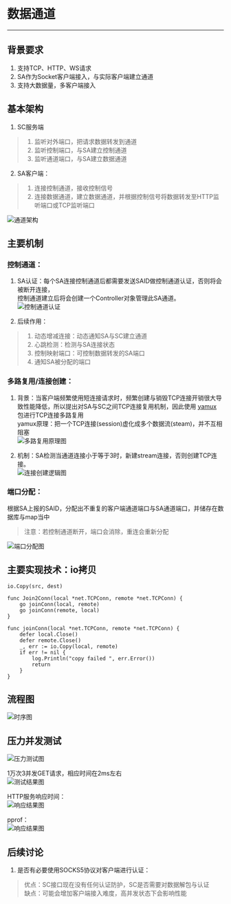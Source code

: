 # 数据通道
---

## 背景要求
1. 支持TCP、HTTP、WS请求
2. SA作为Socket客户端接入，与实际客户端建立通道
3. 支持大数据量，多客户端接入

## 基本架构
1. SC服务端
> 1. 监听对外端口，把请求数据转发到通道
> 2. 监听控制端口，与SA建立控制通道
> 3. 监听通道端口，与SA建立数据通道
2. SA客户端：
> 1. 连接控制通道，接收控制信号
> 1. 连接数据通道，建立数据通道，并根据控制信号将数据转发至HTTP监听端口或TCP监听端口

![通道架构](images/architecture.png)

## 主要机制
### 控制通道：
1. SA认证：每个SA连接控制通道后都需要发送SAID做控制通道认证，否则将会被断开连接，<br/>
   控制通道建立后将会创建一个Controller对象管理此SA通道。<br/>
![控制通道认证](images/ctrlauth.png)
   
2. 后续作用：
> 1. 动态增减连接：动态通知SA与SC建立通道
> 2. 心跳检测：检测与SA连接状态
> 3. 控制映射端口：可控制数据转发的SA端口
> 4. 通知SA被分配的端口

### 多路复用/连接创建：
1. 背景：当客户端频繁使用短连接请求时，频繁创建与销毁TCP连接开销很大导致性能降低，所以提出对SA与SC之间TCP连接复用机制，因此使用 [yamux](https://github.com/hashicorp/yamux) 包进行TCP连接多路复用<br/>
yamux原理：把一个TCP连接(session)虚化成多个数据流(steam)，并不互相阻塞<br/>
![多路复用原理图](images/yamux.png)

2. 机制：SA检测当通道连接小于等于3时，新建stream连接，否则创建TCP连接。<br/>
![连接创建逻辑图](images/newconnect.png)

### 端口分配：
根据SA上报的SAID，分配出不重复的客户端通道端口与SA通道端口，并储存在数据库与map当中
>注意：若控制通道断开，端口会消除，重连会重新分配

![端口分配图](images/port.png)

## 主要实现技术：io拷贝
``` golang
io.Copy(src, dest)
``` 
``` golang
func Join2Conn(local *net.TCPConn, remote *net.TCPConn) {
	go joinConn(local, remote)
	go joinConn(remote, local)
}

func joinConn(local *net.TCPConn, remote *net.TCPConn) {
	defer local.Close()
	defer remote.Close()
	_, err := io.Copy(local, remote)
	if err != nil {
		log.Println("copy failed ", err.Error())
		return
	}
}
``` 

## 流程图
![时序图](images/sequence.png)

## 压力并发测试
![压力测试图](images/test.png)

1万次3并发GET请求，相应时间在2ms左右<br/>
![测试结果图](images/testresult.png)

HTTP服务响应时间：<br/>
![响应结果图](images/testresult2.png)

pprof：<br/>
![响应结果图](images/testresult3.png)

## 后续讨论
1. 是否有必要使用SOCKS5协议对客户端进行认证：
> 优点：SC接口现在没有任何认证防护，SC是否需要对数据解包与认证<br/>
> 缺点：可能会增加客户端接入难度，高并发状态下会影响性能